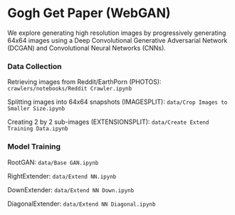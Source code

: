 # Gogh Get Paper (WebGAN)

We explore generating high resolution images by progressively generating 64x64 images using a Deep Convolutional Generative Adversarial Network (DCGAN) and Convolutional Neural Networks (CNNs).

### Data Collection

Retrieving images from Reddit/EarthPorn (PHOTOS): `crawlers/notebooks/Reddit Crawler.ipynb`

Splitting images into 64x64 snapshots (IMAGESPLIT): `data/Crop Images to Smaller Size.ipynb`

Creating 2 by 2 sub-images (EXTENSIONSPLIT): `data/Create Extend Training Data.ipynb`

### Model Training

RootGAN: `data/Base GAN.ipynb`

RightExtender: `data/Extend NN.ipynb`

DownExtender: `data/Extend NN Down.ipynb`

DiagonalExtender: `data/Extend NN Diagonal.ipynb`
